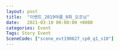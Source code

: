 ```yaml
---
layout: post
title:  "이벤트_2019여름_0화_오프닝"
date:   2021-03-10 00:00:00 +0000
categories: Event
Tags: Story Event
SceneCode: ["scene_evt190627_cp0_q1_s10"]
---
```

